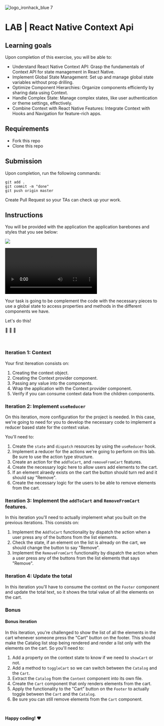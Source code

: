 ![logo_ironhack_blue 7](https://user-images.githubusercontent.com/23629340/40541063-a07a0a8a-601a-11e8-91b5-2f13e4e6b441.png)

# LAB | React Native Context Api

## Learning goals

Upon completion of this exercise, you will be able to:

- Understand React Native Context API: Grasp the fundamentals of Context API for state management in React Native.
- Implement Global State Management: Set up and manage global state variables without prop drilling.
- Optimize Component Hierarchies: Organize components efficiently by sharing data using Context.
- Handle Complex State: Manage complex states, like user authentication or theme settings, effectively.
- Combine Context with React Native Features: Integrate Context with Hooks and Navigation for feature-rich apps.

## Requirements

- Fork this repo
- Clone this repo

## Submission

Upon completion, run the following commands:

```shell
git add .
git commit -m "done"
git push origin master
```

Create Pull Request so your TAs can check up your work.

## Instructions

You will be provided with the application the application barebones and styles that you see below:

![](https://i.giphy.com/media/BEgTG7inq0WCLrxH8U/giphy.webp)

<video src="ctx.mp4" controls title="Title"></video>

Your task is going to be complement the code with the necessary pieces to use a global state to access properties and methods in the different components we have.

Let's do this!

:muscle: :muscle: :muscle:

<br>

### Iteration 1: Context

Your first itereation consists on:

1. Creating the context object.
2. Creating the Context provider component.
3. Passing any value into the components.
4. Wrap the application with the Context provider component.
5. Verify if you can consume context data from the children components.

### Iteration 2: Implement `useReducer`

On this iteration, more configuration for the project is needed. In this case, we're going to need for you to develop the necessary code to implement a reducer based state for the context value.

You'll need to:

1. Create the `state` and `dispatch` resources by using the `useReducer` hook.
2. Implement a reducer for the actions we're going to perform on this lab. Be sure to use the action type structure.
3. Create an action for the `addToCart`, and `removeFromCart` features.
4. Create the necessary logic here to allow users add elements to the cart.
5. If an element alraedy exists on the cart the button should turn red and it should say "Remove".
6. Create the necessary logic for the users to be able to remove elements from the cart.

### Iteration 3: Implement the `addToCart` and `RemoveFromCart` features.

In this iteration you'll need to actually implement what you built on the previous iterations. This consists on:

1. Implement the `AddToCart` functionality by dispatch the action when a user press any of the buttons from the list elements.
2. Check the state, if an element on the list is already on the cart, we should change the button to say "Remove".
3. Implement the `RemoveFromCart` functionality by dispatch the action when a user press any of the buttons from the list elements that says "Remove".

### Iteration 4: Update the total

In this iteration you'll have to consume the context on the `Footer` component and update the total text, so it shows the total value of all the elements on the cart.

### Bonus

#### Bonus iteration

In this iteration, you're challenged to show the list of all the elements in the cart whenever someone press the "Cart" button on the footer. This should make the Catalog list stop being rendered and render a list only with the elements on the cart. So you'll need to:

1. Add a property on the context state to know if we need to `showCart` or not.
2. Add a method to `toggleCart` so we can switch between the `Catalog` and the `Cart`.
3. Extract the `Catalog` from the `Content` component into its own file.
4. Create the `Cart` component that only renders elements from the cart.
5. Apply the functionality to the "Cart" button on the `Footer` to actually toggle between the `Cart` and the `Catalog`.
6. Be sure you can still remove elements from the `Cart` component.

<br>

**Happy coding!** :heart:
